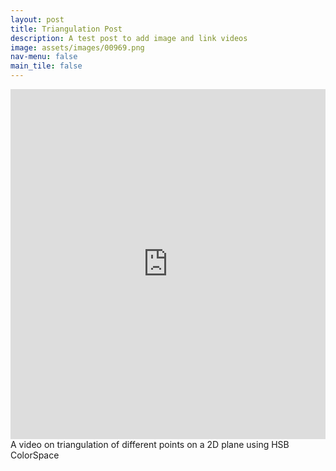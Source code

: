```yaml
---
layout: post
title: Triangulation Post
description: A test post to add image and link videos
image: assets/images/00969.png
nav-menu: false
main_tile: false
---
```


<iframe width="100%" height="560" position="absolute" src="https://youtu.be/fY4qkfjJo6A" frameborder="0" allowfullscreen></iframe>
A video on triangulation of different points on a 2D plane using HSB ColorSpace

